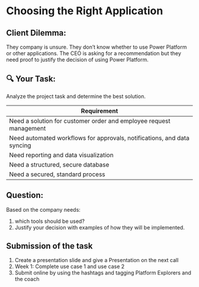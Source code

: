 # Choosing the Right Application

## Client Dilemma: 
They company is unsure. They don’t know whether to use Power Platform or other applications. The CEO is asking for a recommendation but they need proof to justify the decision of using Power Platform.

## 🔍 Your Task: 
Analyze the project task and determine the best solution.


| Requirement |
| ------------- |
| Need a solution for customer order and employee request management  |
| Need automated workflows for approvals, notifications, and data syncing |
| Need reporting and data visualization |
| Need a structured, secure database |
| Need a secured, standard process |


## Question: 
Based on the company needs:
1. which tools should be used?
2. Justify your decision with examples of how they will be implemented.



## Submission of the task
1. Create a presentation slide and give a Presentation on the next call 
2. Week 1: Complete use case 1 and use case 2
3. Submit online by using the hashtags and tagging Platform Explorers and the coach

